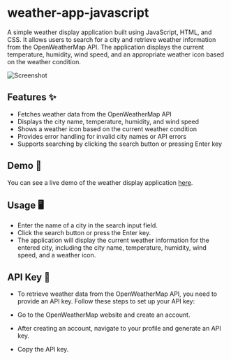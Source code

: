 ﻿# weather-app-javascript

A simple weather display application built using JavaScript, HTML, and CSS. It allows users to search for a city and retrieve weather information from the OpenWeatherMap API. The application displays the current temperature, humidity, wind speed, and an appropriate weather icon based on the weather condition.

![Screenshot](./screenshots/screenshot.png)

## Features ✨

- Fetches weather data from the OpenWeatherMap API
- Displays the city name, temperature, humidity, and wind speed
- Shows a weather icon based on the current weather condition
- Provides error handling for invalid city names or API errors
- Supports searching by clicking the search button or pressing Enter key

## Demo 🚀

You can see a live demo of the weather display application [here](https://example.com).

## Usage 🖥️
- Enter the name of a city in the search input field.
- Click the search button or press the Enter key.
- The application will display the current weather information for the entered city, including the city name, temperature, humidity, wind speed, and a weather icon.

## API Key 🔑
- To retrieve weather data from the OpenWeatherMap API, you need to provide an API key. Follow these steps to set up your API key:

- Go to the OpenWeatherMap website and create an account.

- After creating an account, navigate to your profile and generate an API key.

- Copy the API key.
